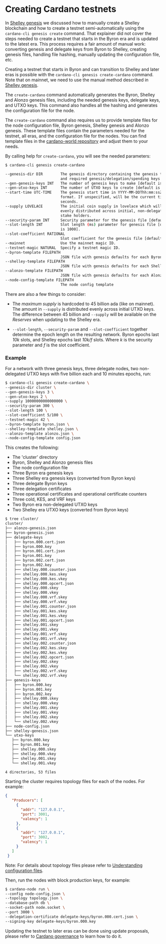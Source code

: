 # Creating Cardano testnets 

In [Shelley genesis](shelley-genesis.md) we discussed how to manually create a Shelley blockchain
and how to create a testnet semi-automatically using the `cardano-cli genesis create` command. That explainer
did not cover the steps needed to create a testnet that starts in the Byron era and is updated to the latest
era. This process requires a fair amount of manual work: converting genesis and delegate keys from Byron to
Shelley, creating genesis files, handling file hashing, manually updating the configuration file, etc.

Creating a testnet that starts in Byron and can transition to Shelley and later eras is possible with the
`cardano-cli genesis create-cardano` command. Note that on mainnet, we need to use the manual method
described in [Shelley genesis](shelley-genesis.md).

The `create-cardano` command automatically generates the Byron, Shelley and Alonzo genesis files, including
the needed genesis keys, delegate keys, and UTXO keys. This command also handles all the hashing and
generates the configuration file for the node.

The `create-cardano` command also requires us to provide template files for the node configuration file,
Byron genesis, Shelley genesis and Alonzo genesis. These template files contain the parameters needed for
the testnet, all eras, and the configuration file for the nodes. You can find template files in the
[cardano-world repository](https://github.com/input-output-hk/cardano-world/tree/master/nix/cardano/environments/testnet-template)
and adjust them to your needs.

By calling help for `create-cardano`, you will see the needed parameters:

```bash
$ cardano-cli genesis create-cardano

--genesis-dir DIR        The genesis directory containing the genesis template
                         and required genesis/delegation/spending keys.
--gen-genesis-keys INT   The number of genesis keys to make [default is 3].
--gen-utxo-keys INT      The number of UTXO keys to create [default is 0].
--start-time UTC-TIME    The genesis start time in YYYY-MM-DDThh:mm:ssZ
                         format. If unspecified, will be the current time +30
                         seconds.
--supply LOVELACE        The initial coin supply in lovelace which will be
                         evenly distributed across initial, non-delegating
                         stake holders.
--security-param INT     Security parameter for the genesis file [default is 108].
--slot-length INT        Slot length (ms) parameter for genesis file [default
                         is 1000].
--slot-coefficient RATIONAL
                         Slot coefficient for the genesis file [default is .05].
--mainnet                Use the mainnet magic ID.
--testnet-magic NATURAL  Specify a testnet magic ID.
--byron-template FILEPATH
                         JSON file with genesis defaults for each Byron.
--shelley-template FILEPATH
                         JSON file with genesis defaults for each Shelley.
--alonzo-template FILEPATH
                         JSON file with genesis defaults for each Alonzo.
--node-config-template FILEPATH
                         The node config template

```

There are also a few things to consider:

* The _maximum supply_ is hardcoded to 45 billion ada (like on mainnet). The amount in `--supply` is distributed evenly across initial UTXO keys. The difference between 45 billion and `--supply` will be available on the _Reserves_ when updating to the Shelley era.

* `--slot-length`, `--security-param` and `--slot-coefficient` together determine the epoch length on the resulting network. Byron epochs last _10k_ slots, and Shelley epochs last _10k/f_ slots. Where _k_ is the security parameter and _f_ is the slot coefficient.

### Example

For a network with three genesis keys, three delegate nodes, two non-delegated UTXO keys with five billion each and 10 minutes epochs, run:

```bash
$ cardano-cli genesis create-cardano \
--genesis-dir cluster \
--gen-genesis-keys 3 \
--gen-utxo-keys 2 \
--supply 10000000000000000 \
--security-param 300 \
--slot-length 100 \
--slot-coefficient 5/100 \
--testnet-magic 42 \
--byron-template byron.json \     
--shelley-template shelley.json \
--alonzo-template alonzo.json \
--node-config-template config.json
```

This creates the following:

* The 'cluster' directory
* Byron, Shelley and Alonzo genesis files
* The node configuration file
* Three Byron era genesis keys
* Three Shelley era genesis keys (converted from Byron keys)
* Three delegate Byron keys
* Three delegation certificates
* Three operational certificates and operational certificate counters
* Three cold, KES, and VRF keys
* Two Byron era non-delegated UTXO keys
* Two Shelley era UTXO keys (converted from Byron keys)  

```bash
$ tree cluster/
cluster/
├── alonzo-genesis.json
├── byron-genesis.json
├── delegate-keys
│   ├── byron.000.cert.json
│   ├── byron.000.key
│   ├── byron.001.cert.json
│   ├── byron.001.key
│   ├── byron.002.cert.json
│   ├── byron.002.key
│   ├── shelley.000.counter.json
│   ├── shelley.000.kes.skey
│   ├── shelley.000.kes.vkey
│   ├── shelley.000.opcert.json
│   ├── shelley.000.skey
│   ├── shelley.000.vkey
│   ├── shelley.000.vrf.skey
│   ├── shelley.000.vrf.vkey
│   ├── shelley.001.counter.json
│   ├── shelley.001.kes.skey
│   ├── shelley.001.kes.vkey
│   ├── shelley.001.opcert.json
│   ├── shelley.001.skey
│   ├── shelley.001.vkey
│   ├── shelley.001.vrf.skey
│   ├── shelley.001.vrf.vkey
│   ├── shelley.002.counter.json
│   ├── shelley.002.kes.skey
│   ├── shelley.002.kes.vkey
│   ├── shelley.002.opcert.json
│   ├── shelley.002.skey
│   ├── shelley.002.vkey
│   ├── shelley.002.vrf.skey
│   └── shelley.002.vrf.vkey
├── genesis-keys
│   ├── byron.000.key
│   ├── byron.001.key
│   ├── byron.002.key
│   ├── shelley.000.skey
│   ├── shelley.000.vkey
│   ├── shelley.001.skey
│   ├── shelley.001.vkey
│   ├── shelley.002.skey
│   └── shelley.002.vkey
├── node-config.json
├── shelley-genesis.json
└── utxo-keys
   ├── byron.000.key
   ├── byron.001.key
   ├── shelley.000.skey
   ├── shelley.000.vkey
   ├── shelley.001.skey
   └── shelley.001.vkey

4 directories, 53 files
```

Starting the cluster requires topology files for each of the nodes. For example:

```JSON
{
   "Producers": [
     {
       "addr": "127.0.0.1",
       "port": 3001,
       "valency": 1
     },
     {
       "addr": "127.0.0.1",
       "port": 3002,
       "valency": 1
     }
   ]
 }
```
Note: For details about topology files please refer to [Understanding configuration files](../getting-started/understanding-config-files.md).


Then, run the nodes with block production keys, for example:

```bash
$ cardano-node run \
--config node-config.json \
--topology topology.json \
--database-path db \
--socket-path node.socket \
--port 3000 \
--delegation-certificate delegate-keys/byron.000.cert.json \
--signing-key delegate-keys/byron.000.key
```  

Updating the testnet to later eras can be done using update proposals, please refer to [Cardano governance](./cardano-governance.md) to learn how to do it.
